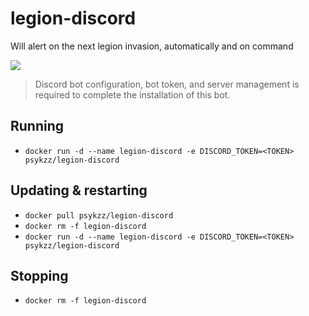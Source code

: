 # legion-discord

Will alert on the next legion invasion, automatically and on command

![](http://i.imgur.com/SI1gG4a.png)

> Discord bot configuration, bot token, and server management is required to complete the installation of this bot.

## Running
* `docker run -d --name legion-discord -e DISCORD_TOKEN=<TOKEN> psykzz/legion-discord`

## Updating & restarting
* `docker pull psykzz/legion-discord`
* `docker rm -f legion-discord`
* `docker run -d --name legion-discord -e DISCORD_TOKEN=<TOKEN> psykzz/legion-discord`

## Stopping
* `docker rm -f legion-discord`


